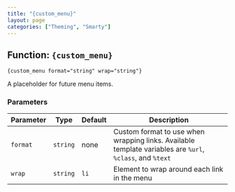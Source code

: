 ```yaml
---
title: "{custom_menu}"
layout: page
categories: ["Theming", "Smarty"]
---
```


## Function: `{custom_menu}`

```smarty
{custom_menu format="string" wrap="string"}
```

A placeholder for future menu items.

### Parameters

Parameter   | Type      | Default   | Description
---         | ---       | ---       | ---
`format`    | `string`  | none      | Custom format to use when wrapping links. Available template variables are `%url`, `%class`, and `%text`
`wrap`      | `string`  | `li`      | Element to wrap around each link in the menu
